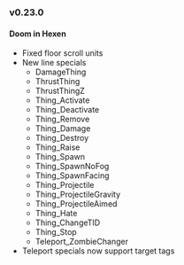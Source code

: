 ### v0.23.0

#### Doom in Hexen
- Fixed floor scroll units
- New line specials
  - DamageThing
  - ThrustThing
  - ThrustThingZ
  - Thing_Activate
  - Thing_Deactivate
  - Thing_Remove
  - Thing_Damage
  - Thing_Destroy
  - Thing_Raise
  - Thing_Spawn
  - Thing_SpawnNoFog
  - Thing_SpawnFacing
  - Thing_Projectile
  - Thing_ProjectileGravity
  - Thing_ProjectileAimed
  - Thing_Hate
  - Thing_ChangeTID
  - Thing_Stop
  - Teleport_ZombieChanger
- Teleport specials now support target tags
